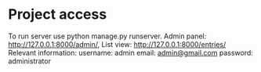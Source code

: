 # Project access
To run server use python manage.py runserver.
Admin panel: http://127.0.0.1:8000/admin/, List view: http://127.0.0.1:8000/entries/
Relevant information: 
username: admin
email: admin@gmail.com
password: administrator